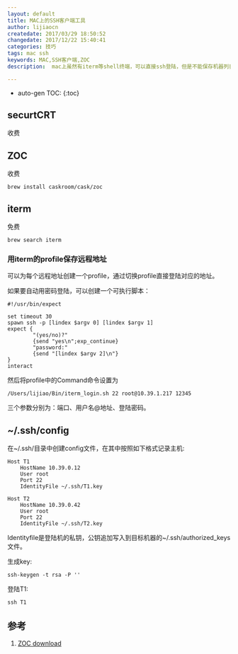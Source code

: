 ```yaml
---
layout: default
title: MAC上的SSH客户端工具
author: lijiaocn
createdate: 2017/03/29 18:50:52
changedate: 2017/12/22 15:40:41
categories: 技巧
tags: mac ssh
keywords: MAC,SSH客户端,ZOC
description:  mac上虽然有iterm等shell终端，可以直接ssh登陆，但是不能保存机器列表和密码，每次输入IP，比较烦。可以使用ZOC

---
```


* auto-gen TOC:
{:toc}

## securtCRT 

收费

## ZOC 

收费

	brew install caskroom/cask/zoc

## iterm

免费

	brew search iterm

### 用iterm的profile保存远程地址

可以为每个远程地址创建一个profile，通过切换profile直接登陆对应的地址。

如果要自动用密码登陆，可以创建一个可执行脚本：

	#!/usr/bin/expect
	
	set timeout 30
	spawn ssh -p [lindex $argv 0] [lindex $argv 1]
	expect {
	        "(yes/no)?"
	        {send "yes\n";exp_continue}
	        "password:"
	        {send "[lindex $argv 2]\n"}
	}
	interact

然后将profile中的Command命令设置为

	/Users/lijiao/Bin/iterm_login.sh 22 root@10.39.1.217 12345

三个参数分别为：端口、用户名@地址、登陆密码。

## ~/.ssh/config

在~/.ssh/目录中创建config文件，在其中按照如下格式记录主机:

	Host T1
	    HostName 10.39.0.12
	    User root
	    Port 22
	    IdentityFile ~/.ssh/T1.key
	
	Host T2
	    HostName 10.39.0.42
	    User root
	    Port 22
	    IdentityFile ~/.ssh/T2.key

Identityfile是登陆机的私钥，公钥追加写入到目标机器的~/.ssh/authorized_keys文件。

生成key:

	ssh-keygen -t rsa -P ''

登陆T1:

	ssh T1

## 参考

1. [ZOC download][1]

[1]: http://www.emtec.com/download.html "ZOC download"

